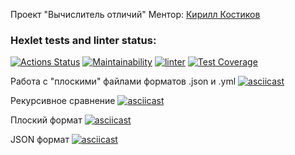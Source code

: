 Проект "Вычислитель отличий"
Ментор: [Кирилл Костиков](https://ru.hexlet.io/u/kkostikov)
### Hexlet tests and linter status:
[![Actions Status](https://github.com/Kokorushka/frontend-project-lvl2/workflows/hexlet-check/badge.svg)](https://github.com/Kokorushka/frontend-project-lvl2/actions)
[![Maintainability](https://api.codeclimate.com/v1/badges/7c5396544a9dd60a181f/maintainability)](https://codeclimate.com/github/Kokorushka/frontend-project-lvl2/maintainability)
[![linter](https://github.com/Kokorushka/frontend-project-lvl2/workflows/linter/badge.svg)](https://github.com/Kokorushka/frontend-project-lvl2/actions?query=workflow%3Alinter)
[![Test Coverage](https://api.codeclimate.com/v1/badges/7c5396544a9dd60a181f/test_coverage)](https://codeclimate.com/github/Kokorushka/frontend-project-lvl2/test_coverage)

Работа с "плоскими" файлами форматов .json и .yml
[![asciicast](https://asciinema.org/a/UQdyl3cE7BFsFKN0TCYMk0pM2.svg)](https://asciinema.org/a/UQdyl3cE7BFsFKN0TCYMk0pM2)

Рекурсивное сравнение
[![asciicast](https://asciinema.org/a/AOp9y3esb19hFANIQN8ai9UjN.svg)](https://asciinema.org/a/AOp9y3esb19hFANIQN8ai9UjN)

Плоский формат
[![asciicast](https://asciinema.org/a/a2gh8Cadrz6FmGBOqxIWsG7ET.svg)](https://asciinema.org/a/a2gh8Cadrz6FmGBOqxIWsG7ET)

JSON формат
[![asciicast](https://asciinema.org/a/awSn0Y7efytlOBY0YThko1Y7o.svg)](https://asciinema.org/a/awSn0Y7efytlOBY0YThko1Y7o)
